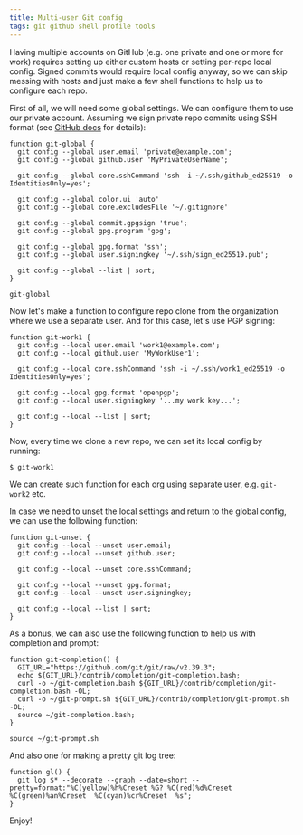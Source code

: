 ```yaml
---
title: Multi-user Git config
tags: git github shell profile tools
---
```


Having multiple accounts on GitHub (e.g. one private and one or more for work) requires 
setting up either custom hosts or setting per-repo local config. Signed commits would require 
local config anyway, so we can skip messing with hosts and just make a few shell functions to 
help us to configure each repo.

First of all, we will need some global settings. We can configure them to use our private account. 
Assuming we sign private repo commits using SSH format (see [GitHub docs](https://docs.github.com/en/authentication/managing-commit-signature-verification/telling-git-about-your-signing-key) for details):

```shell
function git-global {
  git config --global user.email 'private@example.com';
  git config --global github.user 'MyPrivateUserName';

  git config --global core.sshCommand 'ssh -i ~/.ssh/github_ed25519 -o IdentitiesOnly=yes';

  git config --global color.ui 'auto'
  git config --global core.excludesFile '~/.gitignore'

  git config --global commit.gpgsign 'true';
  git config --global gpg.program 'gpg';

  git config --global gpg.format 'ssh';
  git config --global user.signingkey '~/.ssh/sign_ed25519.pub';

  git config --global --list | sort;
}

git-global
```

Now let's make a function to configure repo clone from the organization where we use a separate user.
And for this case, let's use PGP signing:

```shell
function git-work1 {
  git config --local user.email 'work1@example.com';
  git config --local github.user 'MyWorkUser1';

  git config --local core.sshCommand 'ssh -i ~/.ssh/work1_ed25519 -o IdentitiesOnly=yes';

  git config --local gpg.format 'openpgp';
  git config --local user.signingkey '...my work key...';

  git config --local --list | sort;
}
```

Now, every time we clone a new repo, we can set its local config by running:

```shell
$ git-work1
```

We can create such function for each org using separate user, e.g. `git-work2` etc.

In case we need to unset the local settings and return to the global config, we can use the following function:

```shell
function git-unset {
  git config --local --unset user.email;
  git config --local --unset github.user;

  git config --local --unset core.sshCommand;

  git config --local --unset gpg.format;
  git config --local --unset user.signingkey;

  git config --local --list | sort;
}
```

As a bonus, we can also use the following function to help us with completion and prompt:

```shell
function git-completion() {
  GIT_URL="https://github.com/git/git/raw/v2.39.3";
  echo ${GIT_URL}/contrib/completion/git-completion.bash;
  curl -o ~/git-completion.bash ${GIT_URL}/contrib/completion/git-completion.bash -OL;
  curl -o ~/git-prompt.sh ${GIT_URL}/contrib/completion/git-prompt.sh -OL;
  source ~/git-completion.bash;
}

source ~/git-prompt.sh
```

And also one for making a pretty git log tree:

```shell
function gl() {
  git log $* --decorate --graph --date=short --pretty=format:"%C(yellow)%h%Creset %G? %C(red)%d%Creset %C(green)%an%Creset  %C(cyan)%cr%Creset  %s";
}
```

Enjoy!
